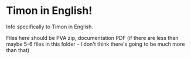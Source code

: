 # Timon in English!

Info specifically to Timon in English.

Files here should be PVA zip, documentation PDF (if there are less than maybe 5-6 files in this folder - I don't think there's going to be much more than that)
